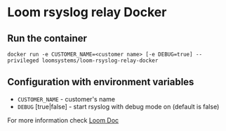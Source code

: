 # Loom rsyslog relay Docker

## Run the container

```shell
docker run -e CUSTOMER_NAME=<customer name> [-e DEBUG=true] --privileged loomsystems/loom-rsyslog-relay-docker
```

## Configuration with environment variables
* `CUSTOMER_NAME` - customer's name
* `DEBUG` [true|false] - start rsyslog with debug mode on (default is false)

For more information check [Loom Doc](http://support.loomsystems.com/sources/setting-up-a-syslog-relay "Loom Doc")
